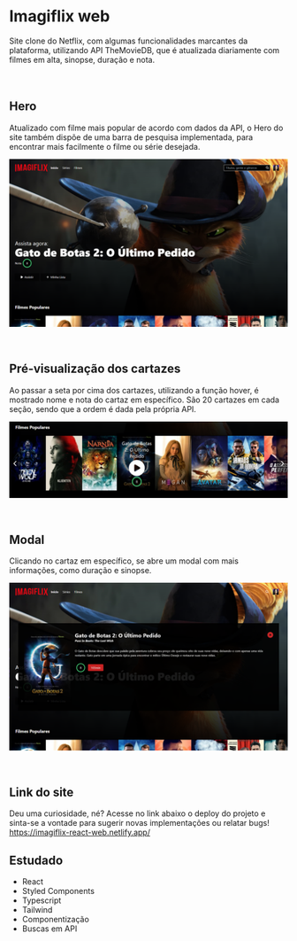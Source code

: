 # Imagiflix web

Site clone do Netflix, com algumas funcionalidades marcantes da plataforma, utilizando API TheMovieDB, que é atualizada diariamente com filmes em alta, sinopse, duração e nota.
</br> </br> </br>

## Hero
Atualizado com filme mais popular de acordo com dados da API, o Hero do site também dispõe de uma barra de pesquisa implementada, para encontrar mais facilmente o filme ou série desejada.
<p>
  <img width="700px" src="./src/assets/images/hero.png" />
</p>

</br>

## Pré-visualização dos cartazes
Ao passar a seta por cima dos cartazes, utilizando a função hover, é mostrado nome e nota do cartaz em específico. São 20 cartazes em cada seção, sendo que a ordem é dada pela própria API.

<p>
  <img width="700px" src="./src/assets/images/pre_visualizacao.png" />
</p>

</br>

## Modal
Clicando no cartaz em específico, se abre um modal com mais informações, como duração e sinopse.

<p>
  <img width="700px" src="./src/assets/images/modal.png" />
</p>
</br>


## Link do site
Deu uma curiosidade, né? Acesse no link abaixo o deploy do projeto e sinta-se a vontade para sugerir novas implementações ou relatar bugs! </br>
https://imagiflix-react-web.netlify.app/
</br>


## Estudado
* React
* Styled Components
* Typescript
* Tailwind
* Componentização
* Buscas em API
